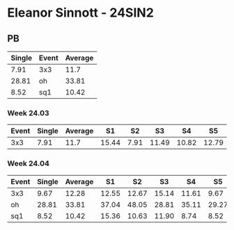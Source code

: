 # Eleanor Sinnott  - 24SIN2

## PB
|Single|Event|Average|
|----|----|----|
|7.91|3x3|11.7|
|28.81|oh|33.81|
|8.52|sq1|10.42|
### Week 24.03
|Event|Single|Average|S1|S2|S3|S4|S5|
|-----|-------|------|--|--|--|--|--|
|3x3|7.91|11.7|15.44|7.91|11.49|10.82|12.79|
### Week 24.04
|Event|Single|Average|S1|S2|S3|S4|S5|
|-----|-------|------|--|--|--|--|--|
|3x3|9.67|12.28|12.55|12.67|15.14|11.61|9.67|
|oh|28.81|33.81|37.04|48.05|28.81|35.11|29.27|
|sq1|8.52|10.42|15.36|10.63|11.90|8.74|8.52|
